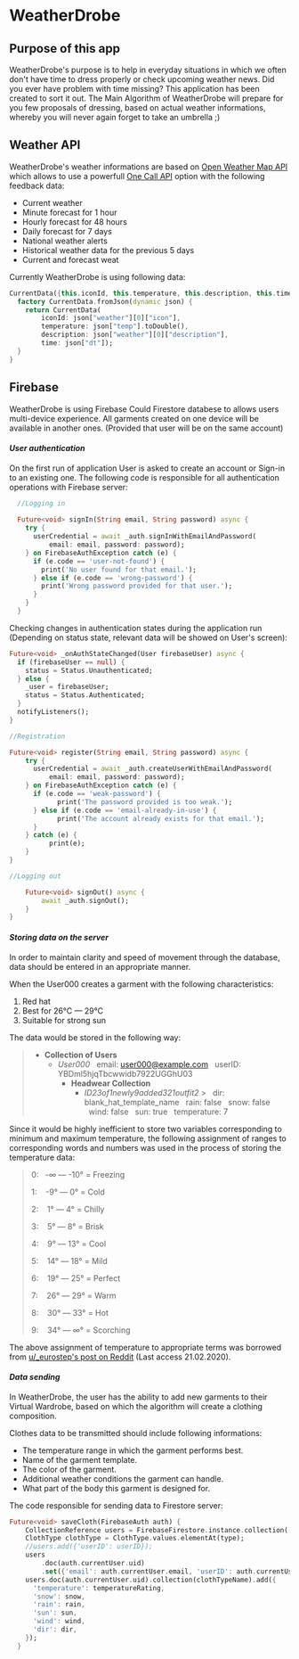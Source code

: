 # **WeatherDrobe**

## Purpose of this app

WeatherDrobe's purpose is to help in everyday situations in which we often don't have time to dress properly or check upcoming weather news. Did you ever have problem with time missing? This application has been created to sort it out. The Main Algorithm of WeatherDrobe will prepare for you few proposals of dressing, based on actual weather informations, whereby you will never again forget to take an umbrella ;)

## Weather API

WeatherDrobe's weather informations are based on [Open Weather Map API](https://openweathermap.org/api) which allows to use a powerfull [One Call API](https://openweathermap.org/api/one-call-api) option with the following feedback data:
* Current weather
* Minute forecast for 1 hour
* Hourly forecast for 48 hours
* Daily forecast for 7 days
* National weather alerts
* Historical weather data for the previous 5 days
* Current and forecast weat

Currently WeatherDrobe is using following data:
```dart
CurrentData({this.iconId, this.temperature, this.description, this.time});
  factory CurrentData.fromJson(dynamic json) {
    return CurrentData(
        iconId: json["weather"][0]["icon"],
        temperature: json["temp"].toDouble(),
        description: json["weather"][0]["description"],
        time: json["dt"]);
  }
}
```
## Firebase

WeatherDrobe is using Firebase Could Firestore databese to allows users multi-device experience. All garments created on one device will be available in another ones. (Provided that user will be on the same account)

#### *User authentication*

On the first run of application User is asked to create an account or Sign-in to an existing one. The following code is responsible for all authentication operations with Firebase server:


```dart
  //Logging in
  
  Future<void> signIn(String email, String password) async {
    try {
      userCredential = await _auth.signInWithEmailAndPassword(
          email: email, password: password);
    } on FirebaseAuthException catch (e) {
      if (e.code == 'user-not-found') {
        print('No user found for that email.');
      } else if (e.code == 'wrong-password') {
        print('Wrong password provided for that user.');
      }
    }
  }
```
Checking changes in authentication states during the application run (Depending on status state, relevant data will be showed on User's screen):
    
  ```dart
Future<void> _onAuthStateChanged(User firebaseUser) async {
    if (firebaseUser == null) {
      status = Status.Unauthenticated;
    } else {
      _user = firebaseUser;
      status = Status.Authenticated;
    }
    notifyListeners();
  }
```

```dart
//Registration

Future<void> register(String email, String password) async {
    try {
      userCredential = await _auth.createUserWithEmailAndPassword(
          email: email, password: password);
    } on FirebaseAuthException catch (e) {
      if (e.code == 'weak-password') {
            print('The password provided is too weak.');
      } else if (e.code == 'email-already-in-use') {
            print('The account already exists for that email.');
      }
    } catch (e) {
          print(e);
    }
}

//Logging out

    Future<void> signOut() async {
        await _auth.signOut();
    }
}
```
#### *Storing data on the server*

In order to maintain clarity and speed of movement through the database, data should be entered in an appropriate manner.

When the User000 creates a garment with the following characteristics: 
1. Red hat
2. Best for 26°C — 29°C
3. Suitable for strong sun

The data would be stored in the following way:

> * **Collection of Users**
>     - *User000*
>       email: user000@example.com
>       userID: YBDml5hjqTbcwwidb7922UGGhU03
>         -  **Headwear Collection**
>             -  *ID23of1newly9added321outfit2*
    >               dir: blank_hat_template_name
>                   rain: false
>                   snow: false
>                   wind: false
>                   sun: true
>                   temperature: 7
            
Since it would be highly inefficient to store two variables corresponding to minimum and maximum temperature, the following assignment of ranges to corresponding words and numbers was used in the process of storing the temperature data:
> 0:    -∞ — -10° = Freezing 
> 
> 1:     -9° — 0° = Cold 
> 
> 2:    1° — 4° = Chilly
> 
> 3:     5° — 8° = Brisk
> 
> 4:     9° — 13° = Cool
> 
> 5:    14° — 18° = Mild
> 
> 6:    19° — 25° = Perfect
> 
> 7:    26° — 29° = Warm
> 
> 8:    30° — 33° = Hot
> 
> 9:    34° — ∞° = Scorching

The above assignment of temperature to appropriate terms was borrowed from [u/_eurostep's post on Reddit](https://www.reddit.com/r/EnglishLearning/comments/7o8rdm/the_definitive_scale_of_english_adjectives_to/) (Last access 21.02.2020).

#### *Data sending*

In WeatherDrobe, the user has the ability to add new garments to their Virtual Wardrobe, based on which the algorithm will create a clothing composition.

Clothes data to be transmitted should include following informations:
* The temperature range in which the garment performs best.
* Name of the garment template.
* The color of the garment.
* Additional weather conditions the garment can handle.
* What part of the body this garment is designed for.

The code responsible for sending data to Firestore server:
```dart
Future<void> saveCloth(FirebaseAuth auth) {
    CollectionReference users = FirebaseFirestore.instance.collection('users');
    ClothType clothType = ClothType.values.elementAt(type);
    //users.add({'userID': userID});
    users
        .doc(auth.currentUser.uid)
        .set({'email': auth.currentUser.email, 'userID': auth.currentUser.uid});
    users.doc(auth.currentUser.uid).collection(clothTypeName).add({
      'temperature': temperatureRating,
      'snow': snow,
      'rain': rain,
      'sun': sun,
      'wind': wind,
      'dir': dir,
    });
  }
```